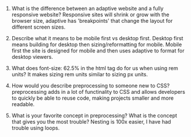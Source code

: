 1. What is the difference between an adaptive website and a fully responsive website?
Responsive sites will shrink or grow with the browser size, adaptive has 'breakpoints' that change the layout for different screen sizes.

2. Describe what it means to be mobile first vs desktop first.
Desktop first means building for desktop then sizing/reformatting for mobile. Mobile first the site is designed for mobile and then uses adaptive to format for desktop viewers.

3. What does font-size: 62.5% in the html tag do for us when using rem units?
It makes sizing rem units similar to sizing px units.

4. How would you describe preprocessing to someone new to CSS?
preprocessing adds in a lot of functinality to CSS and allows developers to quickly be able to reuse code, making projects smaller and more readable. 

5. What is your favorite concept in preprocessing? What is the concept that gives you the most trouble?
Nesting is 100x easier, I have had trouble using loops.